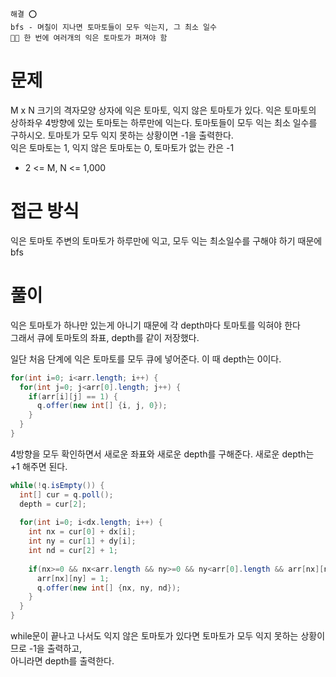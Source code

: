 ```
해결 ⭕️
bfs - 며칠이 지나면 토마토들이 모두 익는지, 그 최소 일수
😵‍💫 한 번에 여러개의 익은 토마토가 퍼져야 함
```

# 문제
M x N 크기의 격자모양 상자에 익은 토마토, 익지 않은 토마토가 있다. 익은 토마토의 상하좌우 4방향에 있는 토마토는 하루만에 익는다. 토마토들이 모두 익는 최소 일수를 구하시오. 토마토가 모두 익지 못하는 상황이면 -1을 출력한다. <br/>
익은 토마토는 1, 익지 않은 토마토는 0, 토마토가 없는 칸은 -1 <br/>
- 2 <= M, N <= 1,000

# 접근 방식
익은 토마토 주변의 토마토가 하루만에 익고, 모두 익는 최소일수를 구해야 하기 때문에 bfs

# 풀이
익은 토마토가 하나만 있는게 아니기 때문에 각 depth마다 토마토를 익혀야 한다<br/>
그래서 큐에 토마토의 좌표, depth를 같이 저장했다.<br/>

일단 처음 단계에 익은 토마토를 모두 큐에 넣어준다. 이 때 depth는 0이다.
```java
for(int i=0; i<arr.length; i++) {
  for(int j=0; j<arr[0].length; j++) {
    if(arr[i][j] == 1) {
      q.offer(new int[] {i, j, 0});
    }
  }
}
```

4방향을 모두 확인하면서 새로운 좌표와 새로운 depth를 구해준다. 새로운 depth는 +1 해주면 된다.
```java
while(!q.isEmpty()) {
  int[] cur = q.poll();
  depth = cur[2];
  
  for(int i=0; i<dx.length; i++) {
    int nx = cur[0] + dx[i];
    int ny = cur[1] + dy[i];
    int nd = cur[2] + 1;
    
    if(nx>=0 && nx<arr.length && ny>=0 && ny<arr[0].length && arr[nx][ny] == 0) {
      arr[nx][ny] = 1;
      q.offer(new int[] {nx, ny, nd});
    }
  }
}
```

while문이 끝나고 나서도 익지 않은 토마토가 있다면 토마토가 모두 익지 못하는 상황이므로 -1을 출력하고,<br/>
아니라면 depth를 출력한다.
